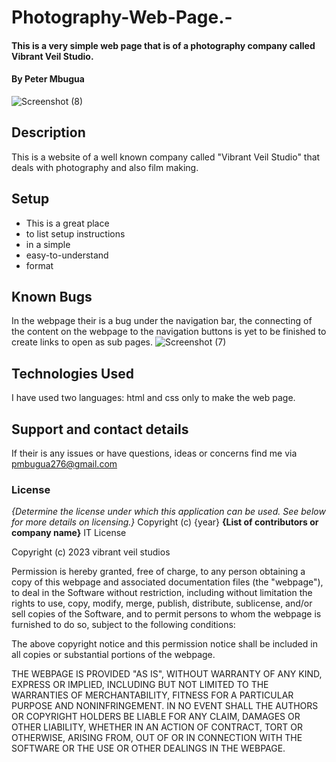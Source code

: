 


# Photography-Web-Page.-
#### This is a very simple web page that is of a photography company called Vibrant Veil Studio.
#### By **Peter Mbugua**

![Screenshot (8)](https://github.com/Petermbugu/Photography-Web-Page.-/assets/125895000/64eb2cec-5355-41b8-afb8-54226f4f5f52)

## Description
This is a website of a well known company called "Vibrant Veil Studio" that deals with photography and also film making.
## Setup
* This is a great place
* to list setup instructions
* in a simple
* easy-to-understand
* format

## Known Bugs
In the webpage their is a bug under the navigation bar, the connecting of the content on the webpage to the navigation buttons is yet to be finished to create links to open as sub pages.
![Screenshot (7)](https://github.com/Petermbugu/Photography-Web-Page.-/assets/125895000/adbdcf68-b216-443a-97a0-1872e16ab24b)

## Technologies Used
I have used two languages: html and css only to make the web page.
## Support and contact details
If their is any issues or have questions, ideas or concerns find me via pmbugua276@gmail.com
### License
*{Determine the license under which this application can be used.  See below for more details on licensing.}*
Copyright (c) {year} **{List of contributors or company name}**
IT License

Copyright (c) 2023 vibrant veil studios

Permission is hereby granted, free of charge, to any person obtaining a copy
of this webpage and associated documentation files (the "webpage"), to deal
in the Software without restriction, including without limitation the rights
to use, copy, modify, merge, publish, distribute, sublicense, and/or sell
copies of the Software, and to permit persons to whom the webpage is
furnished to do so, subject to the following conditions:

The above copyright notice and this permission notice shall be included in all
copies or substantial portions of the webpage.

THE WEBPAGE IS PROVIDED "AS IS", WITHOUT WARRANTY OF ANY KIND, EXPRESS OR
IMPLIED, INCLUDING BUT NOT LIMITED TO THE WARRANTIES OF MERCHANTABILITY,
FITNESS FOR A PARTICULAR PURPOSE AND NONINFRINGEMENT. IN NO EVENT SHALL THE
AUTHORS OR COPYRIGHT HOLDERS BE LIABLE FOR ANY CLAIM, DAMAGES OR OTHER
LIABILITY, WHETHER IN AN ACTION OF CONTRACT, TORT OR OTHERWISE, ARISING FROM,
OUT OF OR IN CONNECTION WITH THE SOFTWARE OR THE USE OR OTHER DEALINGS IN THE
WEBPAGE.
